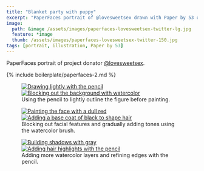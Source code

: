 ```yaml
---
title: "Blanket party with puppy"
excerpt: "PaperFaces portrait of @lovesweetsex drawn with Paper by 53 on an iPad."
image: 
  path: &image /assets/images/paperfaces-lovesweetsex-twitter-lg.jpg 
  feature: *image
  thumb: /assets/images/paperfaces-lovesweetsex-twitter-150.jpg
tags: [portrait, illustration, Paper by 53]
---
```


PaperFaces portrait of project donator [@lovesweetsex](http://twitter.com/lovesweetsex).

{% include boilerplate/paperfaces-2.md %}

<figure class="half">
  <a href="{{ site.url }}/assets/images/paperfaces-lovesweetsex-process-1-lg.jpg"><img src="{{ site.url }}/assets/images/paperfaces-lovesweetsex-process-1-600.jpg" alt="Drawing lightly with the pencil"></a>
  <a href="{{ site.url }}/assets/images/paperfaces-lovesweetsex-process-2-lg.jpg"><img src="{{ site.url }}/assets/images/paperfaces-lovesweetsex-process-2-600.jpg" alt="Blocking out the background with watercolor"></a>
  <figcaption>Using the pencil to lightly outline the figure before painting.</figcaption>
</figure>

<figure class="half">
  <a href="{{ site.url }}/assets/images/paperfaces-lovesweetsex-process-3-lg.jpg"><img src="{{ site.url }}/assets/images/paperfaces-lovesweetsex-process-3-600.jpg" alt="Painting the face with a dull red"></a>
  <a href="{{ site.url }}/assets/images/paperfaces-lovesweetsex-process-4-lg.jpg"><img src="{{ site.url }}/assets/images/paperfaces-lovesweetsex-process-4-600.jpg" alt="Adding a base coat of black to shape hair"></a>
  <figcaption>Blocking out facial features and gradually adding tones using the watercolor brush.</figcaption>
</figure>

<figure class="half">
  <a href="{{ site.url }}/assets/images/paperfaces-lovesweetsex-process-5-lg.jpg"><img src="{{ site.url }}/assets/images/paperfaces-lovesweetsex-process-5-600.jpg" alt="Building shadows with gray"></a>
  <a href="{{ site.url }}/assets/images/paperfaces-lovesweetsex-process-6-lg.jpg"><img src="{{ site.url }}/assets/images/paperfaces-lovesweetsex-process-6-600.jpg" alt="Adding hair highlights with the pencil"></a>
  <figcaption>Adding more watercolor layers and refining edges with the pencil.</figcaption>
</figure>